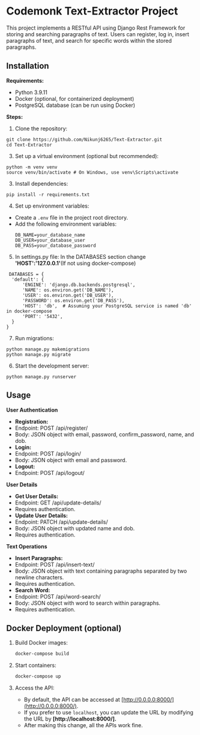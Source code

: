 Codemonk Text-Extractor Project
================

This project implements a RESTful API using Django Rest Framework for storing and searching paragraphs of text. Users can register, log in, insert paragraphs of text, and search for specific words within the stored paragraphs.

Installation
------------

**Requirements:**
- Python 3.9.11
- Docker (optional, for containerized deployment)
- PostgreSQL database (can be run using Docker)

**Steps:**
1. Clone the repository:
```
git clone https://github.com/Nikunj6265/Text-Extractor.git
cd Text-Extractor
```

3. Set up a virtual environment (optional but recommended):
 ```
python -m venv venv
source venv/bin/activate # On Windows, use venv\Scripts\activate
```

3. Install dependencies:
```
pip install -r requirements.txt
```
4. Set up environment variables:
- Create a `.env` file in the project root directory.
- Add the following environment variables:
  ```
  DB_NAME=your_database_name
  DB_USER=your_database_user
  DB_PASS=your_database_password
  ```



5. In settings.py file:
   In the DATABASES section change **'HOST':'127.0.0.1'**(If not using docker-compose) 
  ```
   DATABASES = {
    'default': {
        'ENGINE': 'django.db.backends.postgresql',
        'NAME': os.environ.get('DB_NAME'),
        'USER': os.environ.get('DB_USER'),
        'PASSWORD': os.environ.get('DB_PASS'),
        'HOST': 'db',  # Assuming your PostgreSQL service is named 'db' in docker-compose
        'PORT': '5432',
    }
}
  ```
7. Run migrations:
```
python manage.py makemigrations
python manage.py migrate
```

6. Start the development server:
```
python manage.py runserver
```

Usage
-----

**User Authentication**

- **Registration:**
- Endpoint: POST /api/register/
- Body: JSON object with email, password, confirm_password, name, and dob.
- **Login:**
- Endpoint: POST /api/login/
- Body: JSON object with email and password.
- **Logout:**
- Endpoint: POST /api/logout/

**User Details**

- **Get User Details:**
- Endpoint: GET /api/update-details/
- Requires authentication.
- **Update User Details:**
- Endpoint: PATCH /api/update-details/
- Body: JSON object with updated name and dob.
- Requires authentication.

**Text Operations**

- **Insert Paragraphs:**
- Endpoint: POST /api/insert-text/
- Body: JSON object with text containing paragraphs separated by two newline characters.
- Requires authentication.
- **Search Word:**
- Endpoint: POST /api/word-search/
- Body: JSON object with word to search within paragraphs.
- Requires authentication.
## Docker Deployment (optional)

1. Build Docker images:
    ```bash
    docker-compose build
    ```

2. Start containers:
    ```bash
    docker-compose up
    ```

3. Access the API:
    - By default, the API can be accessed at [http://0.0.0.0:8000/](http://0.0.0.0:8000/).
    - If you prefer to use `localhost`, you can update the URL by modifying the URL by **[http://localhost:8000/].**
    - After making this change, all the APIs work fine.
